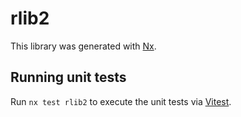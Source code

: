 # rlib2

This library was generated with [Nx](https://nx.dev).

## Running unit tests

Run `nx test rlib2` to execute the unit tests via [Vitest](https://vitest.dev/).
